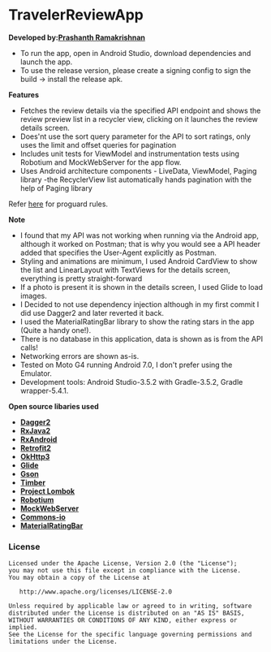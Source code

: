 TravelerReviewApp
=================

**Developed by:[Prashanth Ramakrishnan](prashanth_r03@yahoo.co.in)**

- To run the app, open in Android Studio, download dependencies and launch the app.
- To use the release version, please create a signing config to sign the build -> install the release apk.


**Features**
- Fetches the review details via the specified API endpoint and shows the review preview list in a recycler 
view, clicking on it launches the review details screen.
- Does'nt use the sort query parameter for the API to sort ratings, only uses the limit and offset queries for pagination
- Includes unit tests for ViewModel and instrumentation tests using Robotium and MockWebServer for the app flow.
- Uses Android architecture components - LiveData, ViewModel, Paging library -the RecyclerView list automatically hands pagination with the help of Paging library

Refer [here](https://gist.github.com/jemshit/767ab25a9670eb0083bafa65f8d786bb) for proguard rules.

**Note**
- I found that my API was not working when running via the Android app, although it worked on Postman; that is why you would see a API header
added that specifies the User-Agent explicitly as Postman.
- Styling and animations are minimum, I used Android CardView to show the list and LinearLayout with TextViews for the details screen, 
everything is pretty straight-forward
- If a photo is present it is shown in the details screen, I used Glide to load images.
- I Decided to not use dependency injection although in my first commit I did use Dagger2 and later reverted it back.
- I used the MaterialRatingBar library to show the rating stars in the app (Quite a handy one!).
- There is no database in this application, data is shown as is from the API calls!
- Networking errors are shown as-is.
- Tested on Moto G4 running Android 7.0, I don't prefer using the Emulator.
- Development tools: Android Studio-3.5.2 with Gradle-3.5.2, Gradle wrapper-5.4.1.

**Open source libaries used**
- **[Dagger2](https://github.com/google/dagger)**
- **[RxJava2](https://github.com/ReactiveX/RxJava)**
- **[RxAndroid](https://github.com/ReactiveX/RxAndroid)**
- **[Retrofit2](https://github.com/square/retrofit)**
- **[OkHttp3](https://github.com/square/okhttp)**
- **[Glide](https://github.com/bumptech/glide)**
- **[Gson](https://github.com/google/gson)**
- **[Timber](https://github.com/JakeWharton/timber)**
- **[Project Lombok](https://projectlombok.org)**
- **[Robotium](https://github.com/RobotiumTech/robotium)**
- **[MockWebServer](https://github.com/square/okhttp/tree/master/mockwebserver)**
- **[Commons-io](https://commons.apache.org/proper/commons-io/)**
- **[MaterialRatingBar](https://github.com/zhanghai/MaterialRatingBar)**

### License

    Licensed under the Apache License, Version 2.0 (the "License");
    you may not use this file except in compliance with the License.
    You may obtain a copy of the License at

       http://www.apache.org/licenses/LICENSE-2.0

    Unless required by applicable law or agreed to in writing, software
    distributed under the License is distributed on an "AS IS" BASIS,
    WITHOUT WARRANTIES OR CONDITIONS OF ANY KIND, either express or implied.
    See the License for the specific language governing permissions and
    limitations under the License.